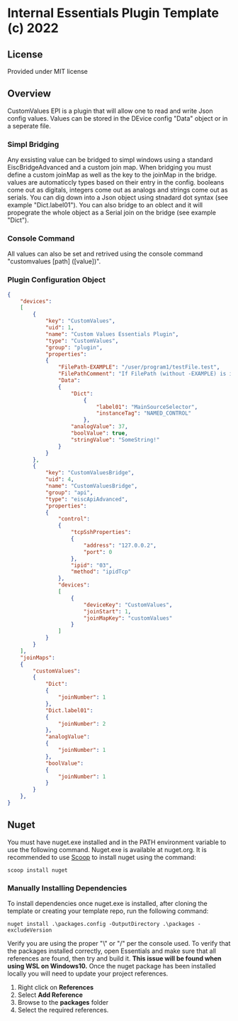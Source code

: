 # Internal Essentials Plugin Template (c) 2022
## License
Provided under MIT license

## Overview
CustomValues EPI is a plugin that will allow one to read and write Json config values. Values can be stored in the DEvice config "Data" object or in a seperate file.

### Simpl Bridging
Any exsisting value can be bridged to simpl windows using a standard EiscBridgeAdvanced and a custom join map. When bridging you must define a custom joinMap as well as the key to the joinMap in the bridge. values are automaticcly types based on their entry in the config. booleans come out as digitals, integers come out as analogs and strings come out as serials. You can dig down into a Json object using stnadard dot syntax (see example "Dict.label01"). You can also bridge to an oblect and it will propegrate the whole object as a Serial join on the bridge (see example "Dict").

### Console Command
All values can also be set and retrived using the console command "customvalues [path] ([value])".

### Plugin Configuration Object
```json
{
    "devices":
    [
        {
            "key": "CustomValues",
            "uid": 1,
            "name": "Custom Values Essentials Plugin",
            "type": "CustomValues",
            "group": "plugin",
            "properties":
            {
                "FilePath-EXAMPLE": "/user/program1/testFile.test",
                "FilePathComment": "If FilePath (without -EXAMPLE) is included it will be used and Data object below will be ignored",
                "Data":
                {
                    "Dict":
                        {
                            "label01": "MainSourceSelector",
                            "instanceTag": "NAMED_CONTROL"
                        },
                    "analogValue": 37,
                    "boolValue": true,
                    "stringValue": "SomeString!"
                }
            }
        },
        {
            "key": "CustomValuesBridge",
            "uid": 4,
            "name": "CustomValuesBridge",
            "group": "api",
            "type": "eiscApiAdvanced",
            "properties":
            {
                "control":
                {
                    "tcpSshProperties":
                    {
                        "address": "127.0.0.2",
                        "port": 0
                    },
                    "ipid": "03",
                    "method": "ipidTcp"
                },
                "devices":
                [
                    {
                        "deviceKey": "CustomValues",
                        "joinStart": 1,
                        "joinMapKey": "customValues"
                    }
                ]
            }
        }
    ],
    "joinMaps":
    {
        "customValues":
        {
            "Dict":
            {
                "joinNumber": 1
            },
            "Dict.label01":
            {
                "joinNumber": 2
            },
            "analogValue":
            {
                "joinNumber": 1
            },
            "boolValue":
            {
                "joinNumber": 1
            }
        }
    },
}
```

## Nuget
You must have nuget.exe installed and in the PATH environment variable to use the following command. Nuget.exe is available at nuget.org.  It is recommended to use [Scoop](https://scoop.sh/) to install nuget using the command:
```
scoop install nuget
```
### Manually Installing Dependencies
To install dependencies once nuget.exe is installed, after cloning the template or creating your template repo, run the following command:
```
nuget install .\packages.config -OutputDirectory .\packages -excludeVersion
```
Verify you are using the proper "\\" or "/" per the console used.  To verify that the packages installed correctly, open Essentials and make sure that all references are found, then try and build it.  **This issue will be found when using WSL on Windows10.**
Once the nuget package has been installed locally you will need to update your project references.
1. Right click on **References**
2. Select **Add Reference**
3. Browse to the **packages** folder
4. Select the required references.